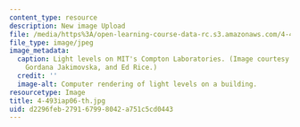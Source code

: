 ```yaml
---
content_type: resource
description: New image Upload
file: /media/https%3A/open-learning-course-data-rc.s3.amazonaws.com/4-493-natural-light-in-design-january-iap-2006/d2296feb279167998042a751c5cd0443_4-493iap06-th.jpg
file_type: image/jpeg
image_metadata:
  caption: Light levels on MIT's Compton Laboratories. (Image courtesy of Ruchi Jain,
    Gordana Jakimovska, and Ed Rice.)
  credit: ''
  image-alt: Computer rendering of light levels on a building.
resourcetype: Image
title: 4-493iap06-th.jpg
uid: d2296feb-2791-6799-8042-a751c5cd0443
---
```

